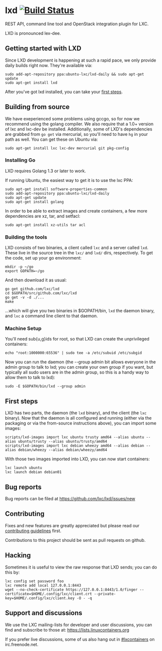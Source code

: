 # lxd [![Build Status](https://travis-ci.org/lxc/lxd.svg?branch=master)](https://travis-ci.org/lxc/lxd)

REST API, command line tool and OpenStack integration plugin for LXC.

LXD is pronounced lex-dee.

## Getting started with LXD

Since LXD development is happening at such a rapid pace, we only provide daily
builds right now. They're available via:

    sudo add-apt-repository ppa:ubuntu-lxc/lxd-daily && sudo apt-get update
    sudo apt-get install lxd

After you've got lxd installed, you can take your [first steps](#first-steps).

## Building from source

We have exeperienced some problems using gccgo, so for now we recommend using
the golang compiler. We also require that a 1.0+ version of lxc and lxc-dev be
installed. Additionally, some of LXD's dependencies are grabbed from `go get`
via mercurial, so you'll need to have `hg` in your path as well. You can get
these on Ubuntu via:

    sudo apt-get install lxc lxc-dev mercurial git pkg-config

### Installing Go

LXD requires Golang 1.3 or later to work.

If running Ubuntu, the easiest way to get it is to use the lxc PPA:

    sudo apt-get install software-properties-common
    sudo add-apt-repository ppa:ubuntu-lxc/lxd-daily
    sudo apt-get update
    sudo apt-get install golang

In order to be able to extract images and create containers, a few more
dependencies are xz, tar, and setfacl:

    sudo apt-get install xz-utils tar acl

### Building the tools

LXD consists of two binaries, a client called `lxc` and a server called `lxd`.
These live in the source tree in the `lxc/` and `lxd/` dirs, respectively. To
get the code, set up your go environment:

    mkdir -p ~/go
    export GOPATH=~/go

And then download it as usual:

    go get github.com/lxc/lxd
    cd $GOPATH/src/github.com/lxc/lxd
    go get -v -d ./...
    make

...which will give you two binaries in $GOPATH/bin, `lxd` the daemon binary,
and `lxc` a command line client to that daemon.

### Machine Setup

You'll need sub{u,g}ids for root, so that LXD can create the unprivileged
containers:

    echo "root:1000000:65536" | sudo tee -a /etc/subuid /etc/subgid

Now you can run the daemon (the --group admin bit allows everyone in the admin
group to talk to lxd; you can create your own group if you want, but typically
all sudo users are in the admin group, so this is a handy way to allow them to
talk to lxd):

    sudo -E $GOPATH/bin/lxd --group admin

## First steps

LXD has two parts, the daemon (the `lxd` binary), and the client (the `lxc`
binary). Now that the daemon is all configured and running (either via the
packaging or via the from-source instructions above), you can import some images:

    scripts/lxd-images import lxc ubuntu trusty amd64 --alias ubuntu --alias ubuntu/trusty --alias ubuntu/trusty/amd64
    scripts/lxd-images import lxc debian wheezy amd64 --alias debian --alias debian/wheezy --alias debian/wheezy/amd64

With those two images imported into LXD, you can now start containers:

    lxc launch ubuntu
    lxc launch debian debian01

## Bug reports

Bug reports can be filed at https://github.com/lxc/lxd/issues/new

## Contributing

Fixes and new features are greatly appreciated but please read our
[contributing guidelines](CONTRIBUTING.md) first.

Contributions to this project should be sent as pull requests on github.

## Hacking

Sometimes it is useful to view the raw response that LXD sends; you can do
this by:

    lxc config set password foo
    lxc remote add local 127.0.0.1:8443
    wget --no-check-certificate https://127.0.0.1:8443/1.0/finger --certificate=$HOME/.config/lxc/client.crt --private-key=$HOME/.config/lxc/client.key -O - -q

## Support and discussions

We use the LXC mailing-lists for developer and user discussions, you can
find and subscribe to those at: https://lists.linuxcontainers.org

If you prefer live discussions, some of us also hang out in
[#lxcontainers](http://webchat.freenode.net/?channels=#lxcontainers) on irc.freenode.net.

